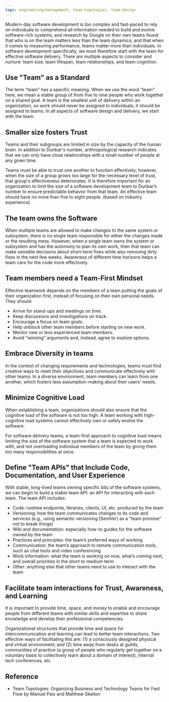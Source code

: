 ```yaml
---
tags: engineering/management, team-topologies, team-design
---
```


Modern-day software development is too complex and fast-paced to rely on individuals to comprehend all information needed to build and evolve software-rich systems, and research by Google on their own teams found that who is on the team matters less than the team dynamics; and that when it comes to measuring performance, teams matter more than individuals. In software development specifically, we must therefore start with the team for effective software delivery. There are multiple aspects to consider and nurture: team size, team lifespan, team relationships, and team cognition.

## Use "Team" as a Standard

The term "team" has a specific meaning. When we use the word "team" here, we mean a stable group of from five to nine people who work together on a shared goal. A team is the smallest unit of delivery within an organization, so work should never be assigned to individuals; it should be assigned to teams. In all aspects of software design and delivery, we start with the team.

## Smaller size fosters Trust

Teams and their subgroups are limited in size by the capacity of the human brain. In addition to Dunbar's number, anthropological research indicates that we can only have close relationships with a small number of people at any given time.

Teams must be able to trust one another to function effectively; however, when the size of a group grows too large for the necessary level of trust, that group's effectiveness deteriorates. It is therefore important for an organization to limit the size of a software development team to Dunbar’s number to ensure predictable behavior from that team. An effective team should have no more than five to eight people. (based on industry experience)

## The team owns the Software

When multiple teams are allowed to make changes to the same system or subsystem, there is no single team responsible for either the changes made or the resulting mess. However, when a single team owns the system or subsystem and has the autonomy to plan its own work, then that team can make sensible decisions about short-term fixes while also removing dirty fixes in the next few weeks. Awareness of different time horizons helps a team care for the code more effectively.

## Team members need a Team-First Mindset

Effective teamwork depends on the members of a team putting the goals of their organization first, instead of focusing on their own personal needs. They should:

- Arrive for stand-ups and meetings on time.
- Keep discussions and investigations on track.
- Encourage a focus on team goals.
- Help unblock other team members before starting on new work.
- Mentor new or less experienced team members.
- Avoid “winning” arguments and, instead, agree to explore options.

## Embrace Diversity in teams

In the context of changing requirements and technologies, teams must find creative ways to meet their objectives and communicate effectively with other teams. In a diverse environment, team members can learn from one another, which fosters less assumption-making about their users' needs.

## Minimize Cognitive Load

When establishing a team, organizations should also ensure that the cognitive load of the software is not too high. A team working with high-cognitive load systems cannot effectively own or safely evolve the software.

For software delivery teams, a team-first approach to cognitive load means limiting the size of the software system that a team is expected to work with, and not overloading individual members of the team by giving them too many responsibilities at once.

## Define "Team APIs" that Include Code, Documentation, and User Experience

With stable, long-lived teams owning specific bits of the software systems, we can begin to build a stable team API: an API for interacting with each team. The team API includes:

- Code: runtime endpoints, libraries, clients, UI, etc. produced by the team
- Versioning: how the team communicates changes to its code and services (e.g., using semantic versioning [SemVer] as a “team promise” not to break things)
- Wiki and documentation: especially how-to guides for the software owned by the team
- Practices and principles: the team’s preferred ways of working
- Communication: the team’s approach to remote communication tools, such as chat tools and video conferencing
- Work information: what the team is working on now, what’s coming next, and overall priorities in the short to medium term
- Other: anything else that other teams need to use to interact with the team

## Facilitate team interactions for Trust, Awareness, and Learning

It is important to provide time, space, and money to enable and encourage people from different teams with similar skills and expertise to share knowledge and develop their professional competencies.

Organizational structures that provide time and space for intercommunication and learning can lead to better team interactions. Two effective ways of facilitating this are: (1) a consciously designed physical and virtual environment; and (2) time away from desks at guilds, communities of practice (a group of people who regularly get together on a voluntary basis to collectively learn about a domain of interest), internal tech conferences, etc.

## Reference

- Team Topologies: Organizing Business and Technology Teams for Fast Flow by Manuel Pais and Matthew Skelton
